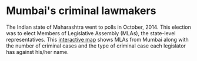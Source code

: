 # Mumbai's criminal lawmakers

The Indian state of Maharashtra went to polls in October, 2014. This election was to elect Members of Legislative Assembly (MLAs), the state-level representatives. This [interactive map](http://ssdatar.github.io/criminalmlas/index.html) shows MLAs from Mumbai along with the number of criminal cases and the type of criminal case each legislator has against his/her name.
